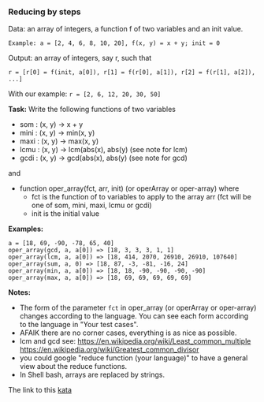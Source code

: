 ### Reducing by steps

Data: an array of integers, a function f of two variables and an init value.

`Example: a = [2, 4, 6, 8, 10, 20], f(x, y) = x + y; init = 0`

Output: an array of integers, say r, such that

`r = [r[0] = f(init, a[0]), r[1] = f(r[0], a[1]), r[2] = f(r[1], a[2]), ...]`

With our example: `r = [2, 6, 12, 20, 30, 50]`

**Task:** Write the following functions of two variables

* som : (x, y) -> x + y
* mini : (x, y) -> min(x, y)
* maxi : (x, y) -> max(x, y)
* lcmu : (x, y) -> lcm(abs(x), abs(y) (see note for lcm)
* gcdi : (x, y) -> gcd(abs(x), abs(y) (see note for gcd)

and

* function oper_array(fct, arr, init) (or operArray or oper-array) where
  * fct is the function of to variables to apply to the array arr (fct will be one of som, mini, maxi, lcmu or gcdi)
  * init is the initial value

**Examples:**
```
a = [18, 69, -90, -78, 65, 40]
oper_array(gcd, a, a[0]) => [18, 3, 3, 3, 1, 1]
oper_array(lcm, a, a[0]) => [18, 414, 2070, 26910, 26910, 107640]
oper_array(sum, a, 0) => [18, 87, -3, -81, -16, 24]
oper_array(min, a, a[0]) => [18, 18, -90, -90, -90, -90]
oper_array(max, a, a[0]) => [18, 69, 69, 69, 69, 69]  
```
**Notes:**

* The form of the parameter `fct` in oper_array (or operArray or oper-array) changes according to the language. You can see each form according to the language in "Your test cases".
* AFAIK there are no corner cases, everything is as nice as possible.
* lcm and gcd see: https://en.wikipedia.org/wiki/Least_common_multiple https://en.wikipedia.org/wiki/Greatest_common_divisor
* you could google "reduce function (your language)" to have a general view about the reduce functions.
* In Shell bash, arrays are replaced by strings.  

The link to this [kata](https://www.codewars.com/kata/reducing-by-steps/java)

